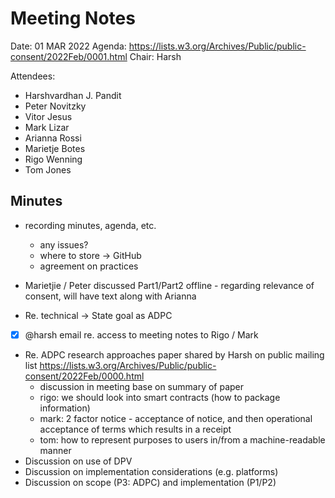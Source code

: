 # Meeting Notes

Date: 01 MAR 2022
Agenda: https://lists.w3.org/Archives/Public/public-consent/2022Feb/0001.html
Chair: Harsh

Attendees:
- Harshvardhan J. Pandit
- Peter Novitzky
- Vitor Jesus
- Mark Lizar
- Arianna Rossi
- Marietje Botes
- Rigo Wenning
- Tom Jones

## Minutes
- recording minutes, agenda, etc.
    - any issues?
    - where to store -> GitHub
    - agreement on practices

- Marietjie / Peter discussed Part1/Part2 offline - regarding relevance of consent, will have text along with Arianna
- Re. technical -> State goal as ADPC
- [x] @harsh email re. access to meeting notes to Rigo / Mark

- Re. ADPC research approaches paper shared by Harsh on public mailing list https://lists.w3.org/Archives/Public/public-consent/2022Feb/0000.html
    - discussion in meeting base on summary of paper
    - rigo: we should look into smart contracts (how to package information)
    - mark: 2 factor notice - acceptance of notice, and then operational acceptance of terms which results in a receipt
    - tom: how to represent purposes to users in/from a machine-readable manner
- Discussion on use of DPV
- Discussion on implementation considerations (e.g. platforms)
- Discussion on scope (P3: ADPC) and implementation (P1/P2)